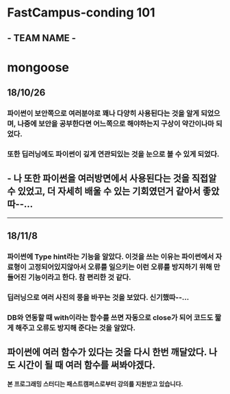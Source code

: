 # FastCampus-conding 101

## - TEAM NAME - 
#  mongoose

## 18/10/26

### 파이썬이 보안쪽으로 여러분야로 꽤나 다양히 사용된다는 것을 알게 되었으며, 나중에 보안을 공부한다면 어느쪽으로 해야하는지 구상이 약간이나마 되었다.
### 또한 딥러닝에도 파이썬이 깊게 연관되있는 것을 눈으로 볼 수 있게 되었다. 

## - 나 또한 파이썬을 여러방면에서 사용된다는 것을 직접알 수 있었고, 더 자세히 배울 수 있는 기회였던거 같아서 좋았따--...

---

## 18/11/8

### 파이썬에 Type hint라는 기능을 알았다. 이것을 쓰는 이유는 파이썬에서 자료형이 고정되어있지않아서 오류를 일으키는 이런 오류를 방지하기 위해 만들어진 기능이라고 한다. 참 편리한 것 같다.
### 딥러닝으로 여러 사진의 풍을 바꾸는 것을 보았다. 신기했따--...
### DB와 연동할 때 with이라는 함수를 쓰면 자동으로 close가 되어 코드도 짧게 해주고 오류도 방지해 준다는 것을 알았다.

## 파이썬에 여러 함수가 있다는 것을 다시 한번 깨달았다. 나도 시간이 될 때 여러 함수를 써봐야겠다.

#### **본 프로그래밍 스터디는 패스트캠퍼스로부터 강의를 지원받고 있습니다.**
